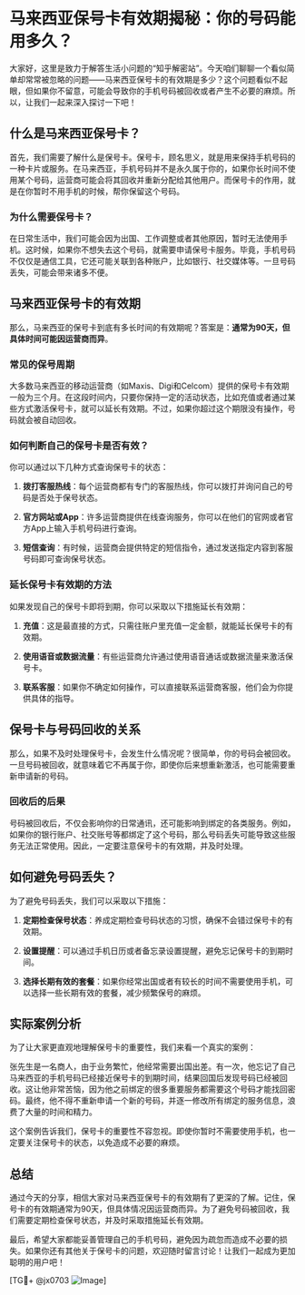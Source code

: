 # 马来西亚保号卡有效期揭秘：你的号码能用多久？

大家好，这里是致力于解答生活小问题的“知乎解密站”。今天咱们聊聊一个看似简单却常常被忽略的问题——马来西亚保号卡的有效期是多少？这个问题看似不起眼，但如果你不留意，可能会导致你的手机号码被回收或者产生不必要的麻烦。所以，让我们一起来深入探讨一下吧！

## 什么是马来西亚保号卡？

首先，我们需要了解什么是保号卡。保号卡，顾名思义，就是用来保持手机号码的一种卡片或服务。在马来西亚，手机号码并不是永久属于你的，如果你长时间不使用某个号码，运营商可能会将其回收并重新分配给其他用户。而保号卡的作用，就是在你暂时不用手机的时候，帮你保留这个号码。

### 为什么需要保号卡？

在日常生活中，我们可能会因为出国、工作调整或者其他原因，暂时无法使用手机。这时候，如果你不想失去这个号码，就需要申请保号卡服务。毕竟，手机号码不仅仅是通信工具，它还可能关联到各种账户，比如银行、社交媒体等。一旦号码丢失，可能会带来诸多不便。

## 马来西亚保号卡的有效期

那么，马来西亚的保号卡到底有多长时间的有效期呢？答案是：**通常为90天，但具体时间可能因运营商而异**。

### 常见的保号周期

大多数马来西亚的移动运营商（如Maxis、Digi和Celcom）提供的保号卡有效期一般为三个月。在这段时间内，只要你保持一定的活动状态，比如充值或者通过某些方式激活保号卡，就可以延长有效期。不过，如果你超过这个期限没有操作，号码就会被自动回收。

### 如何判断自己的保号卡是否有效？

你可以通过以下几种方式查询保号卡的状态：

1. **拨打客服热线**：每个运营商都有专门的客服热线，你可以拨打并询问自己的号码是否处于保号状态。
   
2. **官方网站或App**：许多运营商提供在线查询服务，你可以在他们的官网或者官方App上输入手机号码进行查询。

3. **短信查询**：有时候，运营商会提供特定的短信指令，通过发送指定内容到客服号码即可查询保号状态。

### 延长保号卡有效期的方法

如果发现自己的保号卡即将到期，你可以采取以下措施延长有效期：

1. **充值**：这是最直接的方式，只需往账户里充值一定金额，就能延长保号卡的有效期。

2. **使用语音或数据流量**：有些运营商允许通过使用语音通话或数据流量来激活保号卡。

3. **联系客服**：如果你不确定如何操作，可以直接联系运营商客服，他们会为你提供具体的指导。

## 保号卡与号码回收的关系

那么，如果不及时处理保号卡，会发生什么情况呢？很简单，你的号码会被回收。一旦号码被回收，就意味着它不再属于你，即使你后来想重新激活，也可能需要重新申请新的号码。

### 回收后的后果

号码被回收后，不仅会影响你的日常通讯，还可能影响到绑定的各类服务。例如，如果你的银行账户、社交账号等都绑定了这个号码，那么号码丢失可能导致这些服务无法正常使用。因此，一定要注意保号卡的有效期，并及时处理。

## 如何避免号码丢失？

为了避免号码丢失，我们可以采取以下措施：

1. **定期检查保号状态**：养成定期检查号码状态的习惯，确保不会错过保号卡的有效期。

2. **设置提醒**：可以通过手机日历或者备忘录设置提醒，避免忘记保号卡的到期时间。

3. **选择长期有效的套餐**：如果你经常出国或者有较长的时间不需要使用手机，可以选择一些长期有效的套餐，减少频繁保号的麻烦。

## 实际案例分析

为了让大家更直观地理解保号卡的重要性，我们来看一个真实的案例：

张先生是一名商人，由于业务繁忙，他经常需要出国出差。有一次，他忘记了自己马来西亚的手机号码已经接近保号卡的到期时间，结果回国后发现号码已经被回收。这让他非常苦恼，因为他之前绑定的很多重要服务都需要这个号码才能找回密码。最终，他不得不重新申请一个新的号码，并逐一修改所有绑定的服务信息，浪费了大量的时间和精力。

这个案例告诉我们，保号卡的重要性不容忽视。即使你暂时不需要使用手机，也一定要关注保号卡的状态，以免造成不必要的麻烦。

## 总结

通过今天的分享，相信大家对马来西亚保号卡的有效期有了更深的了解。记住，保号卡的有效期通常为90天，但具体情况因运营商而异。为了避免号码被回收，我们需要定期检查保号状态，并及时采取措施延长有效期。

最后，希望大家都能妥善管理自己的手机号码，避免因为疏忽而造成不必要的损失。如果你还有其他关于保号卡的问题，欢迎随时留言讨论！让我们一起成为更加聪明的用户吧！

[TG💪+ @jx0703 ![Image](https://github.com/user-attachments/assets/dbca1d08-cadb-493c-b0ec-ad6f7a83f270)]